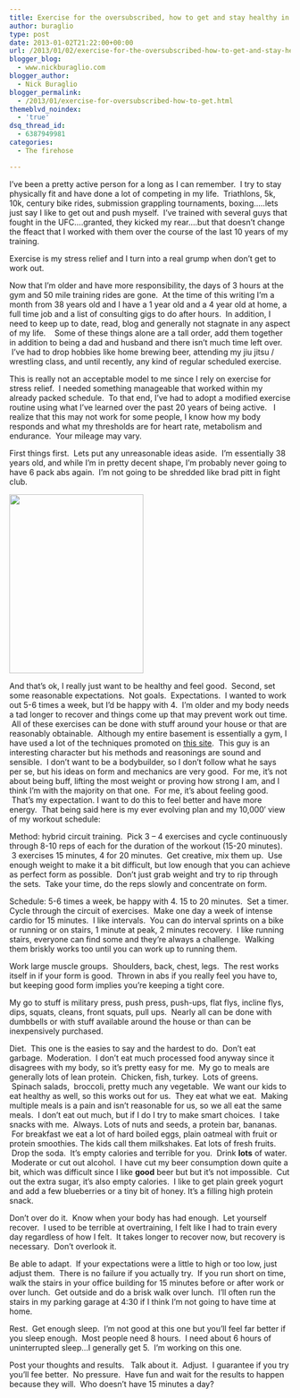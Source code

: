 ```yaml
---
title: Exercise for the oversubscribed, how to get and stay healthy in 2013 and beyond.
author: buraglio
type: post
date: 2013-01-02T21:22:00+00:00
url: /2013/01/02/exercise-for-the-oversubscribed-how-to-get-and-stay-healthy-in-2013-and-beyond/
blogger_blog:
  - www.nickburaglio.com
blogger_author:
  - Nick Buraglio
blogger_permalink:
  - /2013/01/exercise-for-oversubscribed-how-to-get.html
themeblvd_noindex:
  - 'true'
dsq_thread_id:
  - 6387949981
categories:
  - The firehose

---
```

I&#8217;ve been a pretty active person for a long as I can remember.  I try to stay physically fit and have done a lot of competing in my life.  Triathlons, 5k, 10k, century bike rides, submission grappling tournaments, boxing…..lets just say I like to get out and push myself.  I&#8217;ve trained with several guys that fought in the UFC….granted, they kicked my rear….but that doesn&#8217;t change the ffeact that I worked with them over the course of the last 10 years of my training.

Exercise is my stress relief and I turn into a real grump when don&#8217;t get to work out.
  
Now that I&#8217;m older and have more responsibility, the days of 3 hours at the gym and 50 mile training rides are gone.  At the time of this writing I&#8217;m a month from 38 years old and I have a 1 year old and a 4 year old at home, a full time job and a list of consulting gigs to do after hours.  In addition, I need to keep up to date, read, blog and generally not stagnate in any aspect of my life.    Some of these things alone are a tall order, add them together in addition to being a dad and husband and there isn&#8217;t much time left over.  I&#8217;ve had to drop hobbies like home brewing beer, attending my jiu jitsu / wrestling class, and until recently, any kind of regular scheduled exercise.
  
This is really not an acceptable model to me since I rely on exercise for stress relief.  I needed something manageable that worked within my already packed schedule.  To that end, I&#8217;ve had to adopt a modified exercise routine using what I&#8217;ve learned over the past 20 years of being active.   I realize that this may not work for some people, I know how my body responds and what my thresholds are for heart rate, metabolism and endurance.  Your mileage may vary.
  
First things first.  Lets put any unreasonable ideas aside.  I&#8217;m essentially 38 years old, and while I&#8217;m in pretty decent shape, I&#8217;m probably never going to have 6 pack abs again.  I&#8217;m not going to be shredded like brad pitt in fight club.

<div>
  <a href="http://www.the-biomatrix.net/brad-pitt-abs.JPG"><img class="aligncenter" style="border: 0px;" alt="" src="http://www.the-biomatrix.net/brad-pitt-abs.JPG" width="240" height="320" border="0" /></a>
</div>

<div>
</div>

And that&#8217;s ok, I really just want to be healthy and feel good.  Second, set some reasonable expectations.  Not goals.  Expectations.  I wanted to work out 5-6 times a week, but I&#8217;d be happy with 4.  I&#8217;m older and my body needs a tad longer to recover and things come up that may prevent work out time.  All of these exercises can be done with stuff around your house or that are reasonably obtainable.  Although my entire basement is essentially a gym, I have used a lot of the techniques promoted on <a href="http://scoobysworkshop.com/" target="_blank">this site</a>.  This guy is an interesting character but his methods and reasonings are sound and sensible.  I don&#8217;t want to be a bodybuilder, so I don&#8217;t follow what he says per se, but his ideas on form and mechanics are very good.  For me, it&#8217;s not about being buff, lifting the most weight or proving how strong I am, and I think I&#8217;m with the majority on that one.  For me, it&#8217;s about feeling good.  That&#8217;s my expectation. I want to do this to feel better and have more energy.  That being said here is my ever evolving plan and my 10,000&#8242; view of my workout schedule:

Method: hybrid circuit training.  Pick 3 &#8211; 4 exercises and cycle continuously through 8-10 reps of each for the duration of the workout (15-20 minutes).  3 exercises 15 minutes, 4 for 20 minutes.  Get creative, mix them up.  Use enough weight to make it a bit difficult, but low enough that you can achieve as perfect form as possible.  Don&#8217;t just grab weight and try to rip through the sets.  Take your time, do the reps slowly and concentrate on form.

Schedule: 5-6 times a week, be happy with 4. 15 to 20 minutes.  Set a timer. Cycle through the circuit of exercises.  Make one day a week of intense cardio for 15 minutes.  I like intervals.  You can do interval sprints on a bike or running or on stairs, 1 minute at peak, 2 minutes recovery.  I like running stairs, everyone can find some and they&#8217;re always a challenge.  Walking them briskly works too until you can work up to running them.

Work large muscle groups.  Shoulders, back, chest, legs.  The rest works itself in if your form is good.  Thrown in abs if you really feel you have to, but keeping good form implies you&#8217;re keeping a tight core.
  
My go to stuff is military press, push press, push-ups, flat flys, incline flys, dips, squats, cleans, front squats, pull ups.  Nearly all can be done with dumbbells or with stuff available around the house or than can be inexpensively purchased.

Diet.  This one is the easies to say and the hardest to do.  Don&#8217;t eat garbage.  Moderation.  I don&#8217;t eat much processed food anyway since it disagrees with my body, so it&#8217;s pretty easy for me.  My go to meals are generally lots of lean protein.  Chicken, fish, turkey.  Lots of greens.  Spinach salads,  broccoli, pretty much any vegetable.  We want our kids to eat healthy as well, so this works out for us.  They eat what we eat.  Making multiple meals is a pain and isn&#8217;t reasonable for us, so we all eat the same meals.  I don&#8217;t eat out much, but if I do I try to make smart choices.  I take snacks with me.  Always. Lots of nuts and seeds, a protein bar, bananas.  For breakfast we eat a lot of hard boiled eggs, plain oatmeal with fruit or protein smoothies. The kids call them milkshakes. Eat lots of fresh fruits.  Drop the soda.  It&#8217;s empty calories and terrible for you.  Drink **lots** of water.  Moderate or cut out alcohol.  I have cut my beer consumption down quite a bit, which was difficult since I like **good** beer but but it&#8217;s not impossible.  Cut out the extra sugar, it&#8217;s also empty calories.  I like to get plain greek yogurt and add a few blueberries or a tiny bit of honey. It&#8217;s a filling high protein snack.

Don&#8217;t over do it.  Know when your body has had enough.  Let yourself recover.  I used to be terrible at overtraining, I felt like I had to train every day regardless of how I felt.  It takes longer to recover now, but recovery is necessary.  Don&#8217;t overlook it.

Be able to adapt.  If your expectations were a little to high or too low, just adjust them.  There is no failure if you actually try.  If you run short on time, walk the stairs in your office building for 15 minutes before or after work or over lunch.  Get outside and do a brisk walk over lunch.  I&#8217;ll often run the stairs in my parking garage at 4:30 if I think I&#8217;m not going to have time at home.

Rest.  Get enough sleep.  I&#8217;m not good at this one but you&#8217;ll feel far better if you sleep enough.  Most people need 8 hours.  I need about 6 hours of uninterrupted sleep&#8230;I generally get 5.  I&#8217;m working on this one.

Post your thoughts and results.   Talk about it.  Adjust.  I guarantee if you try you&#8217;ll fee better.  No pressure.  Have fun and wait for the results to happen because they will.  Who doesn&#8217;t have 15 minutes a day?